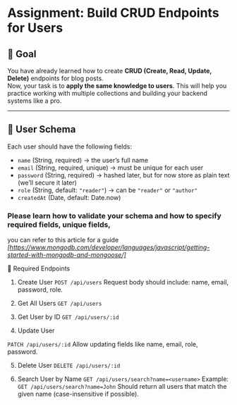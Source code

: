 # Assignment: Build CRUD Endpoints for Users

## 🎯 Goal

You have already learned how to create **CRUD (Create, Read, Update, Delete)** endpoints for blog posts.  
Now, your task is to **apply the same knowledge to users**. This will help you practice working with multiple collections and building your backend systems like a pro.

---

## 📌 User Schema

Each user should have the following fields:

- `name` (String, required) → the user’s full name
- `email` (String, required, unique) → must be unique for each user
- `password` (String, required) → hashed later, but for now store as plain text (we’ll secure it later)
- `role` (String, default: `"reader"`) → can be `"reader"` or `"author"`
- `createdAt` (Date, default: Date.now)

### Please learn how to validate your schema and how to specify required fields, unique fields,

you can refer to this article for a guide _[https://www.mongodb.com/developer/languages/javascript/getting-started-with-mongodb-and-mongoose/]_

📌 Required Endpoints

1. Create User
   `POST /api/users`
   Request body should include: name, email, password, role.

2. Get All Users
   `GET /api/users`

3. Get User by ID
   `GET /api/users/:id`

4. Update User

`PATCH /api/users/:id`
Allow updating fields like name, email, role, password.

5. Delete User
   `DELETE /api/users/:id`

6. Search User by Name
   `GET /api/users/search?name=<username>`
   Example: `GET /api/users/search?name=John`
   Should return all users that match the given name (case-insensitive if possible).
